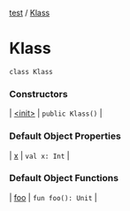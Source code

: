 [test](test/index) / [Klass](test/-klass/index)


# Klass

`class Klass`



### Constructors


| [&lt;init&gt;](test/-klass/-init-) | `public Klass()` |


### Default Object Properties


| [x](test/-klass/x) | `val x: Int` |


### Default Object Functions


| [foo](test/-klass/foo) | `fun foo(): Unit` |

